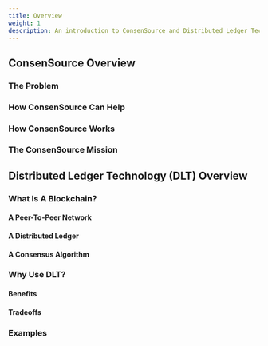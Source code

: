 ```yaml
---
title: Overview
weight: 1
description: An introduction to ConsenSource and Distributed Ledger Technology (DLT)
---
```


## ConsenSource Overview

### The Problem

### How ConsenSource Can Help 

### How ConsenSource Works

### The ConsenSource Mission

## Distributed Ledger Technology (DLT) Overview

### What Is A Blockchain?

#### A Peer-To-Peer Network

#### A Distributed Ledger

#### A Consensus Algorithm

### Why Use DLT?

#### Benefits

#### Tradeoffs

### Examples


